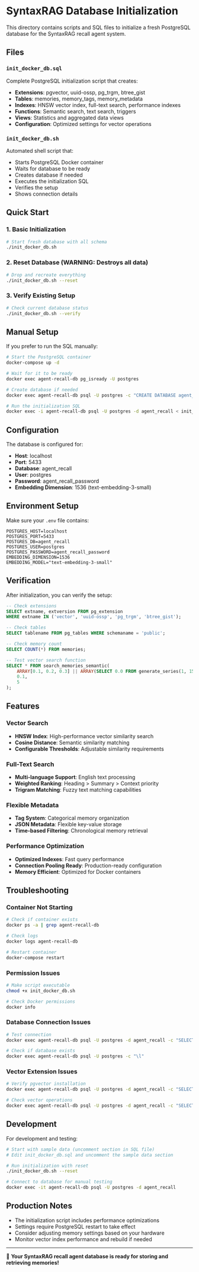 # SyntaxRAG Database Initialization

This directory contains scripts and SQL files to initialize a fresh PostgreSQL database for the SyntaxRAG recall agent system.

## Files

### `init_docker_db.sql`
Complete PostgreSQL initialization script that creates:
- **Extensions**: pgvector, uuid-ossp, pg_trgm, btree_gist
- **Tables**: memories, memory_tags, memory_metadata
- **Indexes**: HNSW vector index, full-text search, performance indexes
- **Functions**: Semantic search, text search, triggers
- **Views**: Statistics and aggregated data views
- **Configuration**: Optimized settings for vector operations

### `init_docker_db.sh`
Automated shell script that:
- Starts PostgreSQL Docker container
- Waits for database to be ready
- Creates database if needed
- Executes the initialization SQL
- Verifies the setup
- Shows connection details

## Quick Start

### 1. Basic Initialization
```bash
# Start fresh database with all schema
./init_docker_db.sh
```

### 2. Reset Database (WARNING: Destroys all data)
```bash
# Drop and recreate everything
./init_docker_db.sh --reset
```

### 3. Verify Existing Setup
```bash
# Check current database status
./init_docker_db.sh --verify
```

## Manual Setup

If you prefer to run the SQL manually:

```bash
# Start the PostgreSQL container
docker-compose up -d

# Wait for it to be ready
docker exec agent-recall-db pg_isready -U postgres

# Create database if needed
docker exec agent-recall-db psql -U postgres -c "CREATE DATABASE agent_recall;"

# Run the initialization SQL
docker exec -i agent-recall-db psql -U postgres -d agent_recall < init_docker_db.sql
```

## Configuration

The database is configured for:
- **Host**: localhost
- **Port**: 5433
- **Database**: agent_recall
- **User**: postgres
- **Password**: agent_recall_password
- **Embedding Dimension**: 1536 (text-embedding-3-small)

## Environment Setup

Make sure your `.env` file contains:
```properties
POSTGRES_HOST=localhost
POSTGRES_PORT=5433
POSTGRES_DB=agent_recall
POSTGRES_USER=postgres
POSTGRES_PASSWORD=agent_recall_password
EMBEDDING_DIMENSION=1536
EMBEDDING_MODEL="text-embedding-3-small"
```

## Verification

After initialization, you can verify the setup:

```sql
-- Check extensions
SELECT extname, extversion FROM pg_extension 
WHERE extname IN ('vector', 'uuid-ossp', 'pg_trgm', 'btree_gist');

-- Check tables
SELECT tablename FROM pg_tables WHERE schemaname = 'public';

-- Check memory count
SELECT COUNT(*) FROM memories;

-- Test vector search function
SELECT * FROM search_memories_semantic(
    ARRAY[0.1, 0.2, 0.3] || ARRAY(SELECT 0.0 FROM generate_series(1, 1533)),
    0.1, 
    5
);
```

## Features

### Vector Search
- **HNSW Index**: High-performance vector similarity search
- **Cosine Distance**: Semantic similarity matching
- **Configurable Thresholds**: Adjustable similarity requirements

### Full-Text Search
- **Multi-language Support**: English text processing
- **Weighted Ranking**: Heading > Summary > Context priority
- **Trigram Matching**: Fuzzy text matching capabilities

### Flexible Metadata
- **Tag System**: Categorical memory organization
- **JSON Metadata**: Flexible key-value storage
- **Time-based Filtering**: Chronological memory retrieval

### Performance Optimization
- **Optimized Indexes**: Fast query performance
- **Connection Pooling Ready**: Production-ready configuration
- **Memory Efficient**: Optimized for Docker containers

## Troubleshooting

### Container Not Starting
```bash
# Check if container exists
docker ps -a | grep agent-recall-db

# Check logs
docker logs agent-recall-db

# Restart container
docker-compose restart
```

### Permission Issues
```bash
# Make script executable
chmod +x init_docker_db.sh

# Check Docker permissions
docker info
```

### Database Connection Issues
```bash
# Test connection
docker exec agent-recall-db psql -U postgres -d agent_recall -c "SELECT version();"

# Check if database exists
docker exec agent-recall-db psql -U postgres -c "\l"
```

### Vector Extension Issues
```bash
# Verify pgvector installation
docker exec agent-recall-db psql -U postgres -d agent_recall -c "SELECT * FROM pg_extension WHERE extname='vector';"

# Check vector operations
docker exec agent-recall-db psql -U postgres -d agent_recall -c "SELECT '[1,2,3]'::vector;"
```

## Development

For development and testing:

```bash
# Start with sample data (uncomment section in SQL file)
# Edit init_docker_db.sql and uncomment the sample data section

# Run initialization with reset
./init_docker_db.sh --reset

# Connect to database for manual testing
docker exec -it agent-recall-db psql -U postgres -d agent_recall
```

## Production Notes

- The initialization script includes performance optimizations
- Settings require PostgreSQL restart to take effect
- Consider adjusting memory settings based on your hardware
- Monitor vector index performance and rebuild if needed

---

🚀 **Your SyntaxRAG recall agent database is ready for storing and retrieving memories!**
